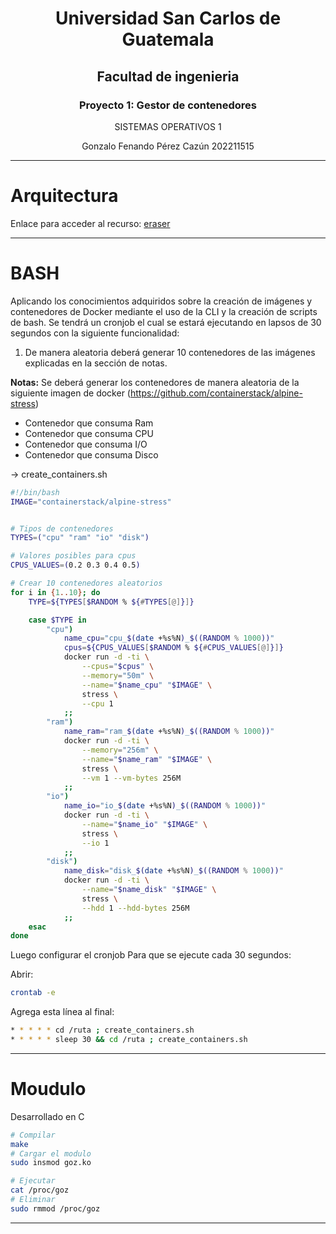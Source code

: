 <div style="text-align: center;">

# Universidad San Carlos de Guatemala

## Facultad de ingenieria

### Proyecto 1: Gestor de contenedores

SISTEMAS OPERATIVOS 1

Gonzalo Fenando Pérez Cazún
202211515

</div>

---

# Arquitectura

Enlace para acceder al recurso: [eraser](https://app.eraser.io/workspace/xoEcZUDSyrCmcsEJidLd?origin=share)

---

# BASH

Aplicando los conocimientos adquiridos sobre la creación de imágenes y contenedores de Docker mediante el uso de la CLI y la creación de scripts de bash. Se tendrá un cronjob el cual se estará ejecutando en lapsos de 30 segundos con la siguiente funcionalidad:

1. De manera aleatoria deberá generar 10 contenedores de las imágenes explicadas en la sección de notas.

**Notas:**
Se deberá generar los contenedores de manera aleatoria de la siguiente imagen de docker (https://github.com/containerstack/alpine-stress)

- Contenedor que consuma Ram
- Contenedor que consuma CPU
- Contenedor que consuma I/O
- Contenedor que consuma Disco

-> create_containers.sh

```bash
#!/bin/bash
IMAGE="containerstack/alpine-stress"


# Tipos de contenedores
TYPES=("cpu" "ram" "io" "disk")

# Valores posibles para cpus
CPUS_VALUES=(0.2 0.3 0.4 0.5)

# Crear 10 contenedores aleatorios
for i in {1..10}; do
    TYPE=${TYPES[$RANDOM % ${#TYPES[@]}]}

    case $TYPE in
        "cpu")
            name_cpu="cpu_$(date +%s%N)_$((RANDOM % 1000))"
            cpus=${CPUS_VALUES[$RANDOM % ${#CPUS_VALUES[@]}]}
            docker run -d -ti \
                --cpus="$cpus" \
                --memory="50m" \
                --name="$name_cpu" "$IMAGE" \
                stress \
                --cpu 1
            ;;
        "ram")
            name_ram="ram_$(date +%s%N)_$((RANDOM % 1000))"
            docker run -d -ti \
                --memory="256m" \
                --name="$name_ram" "$IMAGE" \
                stress \
                --vm 1 --vm-bytes 256M
            ;;
        "io")
            name_io="io_$(date +%s%N)_$((RANDOM % 1000))"
            docker run -d -ti \
                --name="$name_io" "$IMAGE" \
                stress \
                --io 1
            ;;
        "disk")
            name_disk="disk_$(date +%s%N)_$((RANDOM % 1000))"
            docker run -d -ti \
                --name="$name_disk" "$IMAGE" \
                stress \
                --hdd 1 --hdd-bytes 256M
            ;;
    esac
done
```

Luego configurar el cronjob Para que se ejecute cada 30 segundos:

Abrir:

```bash
crontab -e
```

Agrega esta línea al final:

```bash
* * * * * cd /ruta ; create_containers.sh
* * * * * sleep 30 && cd /ruta ; create_containers.sh
```

---

# Moudulo

Desarrollado en C

```bash
# Compilar
make
# Cargar el modulo
sudo insmod goz.ko
```

```bash
# Ejecutar
cat /proc/goz
# Eliminar
sudo rmmod /proc/goz
```

---
